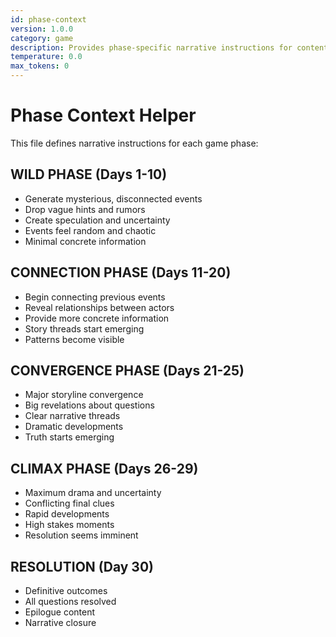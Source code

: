 ```yaml
---
id: phase-context
version: 1.0.0
category: game
description: Provides phase-specific narrative instructions for content generation
temperature: 0.0
max_tokens: 0
---
```


# Phase Context Helper

This file defines narrative instructions for each game phase:

## WILD PHASE (Days 1-10)
- Generate mysterious, disconnected events
- Drop vague hints and rumors
- Create speculation and uncertainty
- Events feel random and chaotic
- Minimal concrete information

## CONNECTION PHASE (Days 11-20)
- Begin connecting previous events
- Reveal relationships between actors
- Provide more concrete information
- Story threads start emerging
- Patterns become visible

## CONVERGENCE PHASE (Days 21-25)
- Major storyline convergence
- Big revelations about questions
- Clear narrative threads
- Dramatic developments
- Truth starts emerging

## CLIMAX PHASE (Days 26-29)
- Maximum drama and uncertainty
- Conflicting final clues
- Rapid developments
- High stakes moments
- Resolution seems imminent

## RESOLUTION (Day 30)
- Definitive outcomes
- All questions resolved
- Epilogue content
- Narrative closure
